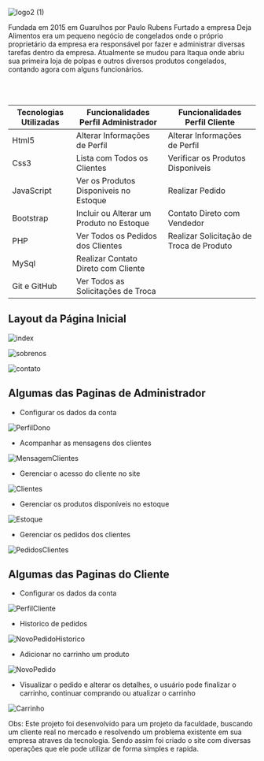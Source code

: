 ![logo2 (1)](https://user-images.githubusercontent.com/42179077/69284317-195dcb80-0bcd-11ea-8373-739afff82175.png)

Fundada em 2015 em Guarulhos por Paulo Rubens Furtado a empresa Deja Alimentos era um pequeno negócio de congelados onde o próprio proprietário da empresa era responsável por fazer e administrar diversas tarefas dentro da empresa. Atualmente se mudou para Itaqua onde abriu sua primeira loja de polpas e outros diversos produtos congelados, contando agora com alguns funcionários.

<br>
<br>
<table>
	<thead>
		<th>Tecnologias Utilizadas</th>
		<th>Funcionalidades Perfil Administrador</th>
		<th>Funcionalidades Perfil Cliente</th>
	</thead>
	<tbody>
		<tr>
			<td>Html5</td>
			<td>Alterar Informações de Perfil</td>
			<td>Alterar Informações de Perfil</td>
		</tr>
		<tr>
			<td>Css3</td>
			<td>Lista com Todos os Clientes</td>
			<td>Verificar os Produtos Disponiveis</td>
		</tr>
		<tr>
			<td>JavaScript</td>
			<td>Ver os Produtos Disponiveis no Estoque</td>
			<td>Realizar Pedido</td>
		</tr>
		<tr>
			<td>Bootstrap</td>
			<td>Incluir ou Alterar um Produto no Estoque</td>
			<td>Contato Direto com Vendedor</td>
		</tr>
		<tr>
			<td>PHP</td>
			<td>Ver Todos os Pedidos dos Clientes</td>
			<td>Realizar Solicitação de Troca de Produto</td>
		</tr>
		<tr>
			<td>MySql</td>
			<td>Realizar Contato Direto com Cliente</td>
			<td></td>
			</tr>
			<tr>
				<td>Git e GitHub</td>
				<td>Ver Todos as Solicitações de Troca</td>
				<td></td>
			</tr>
		</tbody>
	</table>

<h2>Layout da Página Inicial</h1>

![index](https://user-images.githubusercontent.com/42179077/69283653-912af680-0bcb-11ea-9891-7b6c5228b431.PNG)

![sobrenos](https://user-images.githubusercontent.com/42179077/69283669-9ab45e80-0bcb-11ea-89e4-12877555de86.PNG)

![contato](https://user-images.githubusercontent.com/42179077/69283676-9c7e2200-0bcb-11ea-9303-db10ba9ec1b1.PNG)

<h2>Algumas das Paginas de Administrador</h2>

- Configurar os dados da conta

![PerfilDono](https://user-images.githubusercontent.com/42179042/67163543-ab608300-f346-11e9-9049-133bf81928dc.png)

- Acompanhar as mensagens dos clientes

![MensagemClientes](https://user-images.githubusercontent.com/42179042/67163566-e95da700-f346-11e9-9817-2b9a14e9e771.png)

- Gerenciar o acesso do cliente no site

![Clientes](https://user-images.githubusercontent.com/42179042/67163597-393c6e00-f347-11e9-9907-67d56f67d665.png)

- Gerenciar os produtos disponíveis no estoque

![Estoque](https://user-images.githubusercontent.com/42179042/67163631-7b65af80-f347-11e9-9792-319a48d778e0.png)

- Gerenciar os pedidos dos clientes

![PedidosClientes](https://user-images.githubusercontent.com/42179042/67163680-3f7f1a00-f348-11e9-91a7-8b3c64a483dc.png)

<h2>Algumas das Paginas do Cliente</h2>

- Configurar os dados da conta

![PerfilCliente](https://user-images.githubusercontent.com/42179042/67163776-64c05800-f349-11e9-89b4-13f3eb2c00ff.png)

- Historico de pedidos

![NovoPedidoHistorico](https://user-images.githubusercontent.com/42179042/67163821-ea440800-f349-11e9-8d79-4afdd7e00cf5.png)

- Adicionar no carrinho um produto

![NovoPedido](https://user-images.githubusercontent.com/42179042/67163830-2d9e7680-f34a-11e9-9360-f18a9a698361.png)

- Visualizar o pedido e alterar os detalhes, o usuário pode finalizar o carrinho, continuar comprando ou atualizar o carrinho

![Carrinho](https://user-images.githubusercontent.com/42179042/67163843-57f03400-f34a-11e9-9e6b-4b97beefbaaa.png)


<p>Obs: Este projeto foi desenvolvido para um projeto da faculdade, buscando um cliente real no mercado e resolvendo um problema existente em sua empresa atraves da tecnologia. Sendo assim foi criado o site com diversas operações que ele pode utilizar de forma 
simples e rapida.<p>



